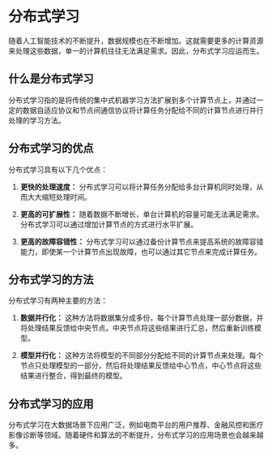 # 分布式学习
随着人工智能技术的不断提升，数据规模也在不断增加。这就需要更多的计算资源来处理这些数据，单一的计算机往往无法满足需求。因此，分布式学习应运而生。

## 什么是分布式学习
分布式学习指的是将传统的集中式机器学习方法扩展到多个计算节点上，并通过一定的数据自适应协议和节点间通信协议将计算任务分配给不同的计算节点进行并行处理的学习方法。

## 分布式学习的优点
分布式学习具有以下几个优点：

1. **更快的处理速度：** 分布式学习可以将计算任务分配给多台计算机同时处理，从而大大缩短处理时间。

2. **更高的可扩展性：** 随着数据不断增长，单台计算机的容量可能无法满足需求。分布式学习可以通过增加计算节点的方式进行水平扩展。

3. **更高的故障容错性：** 分布式学习可以通过备份计算节点来提高系统的故障容错能力，即使某一个计算节点出现故障，也可以通过其它节点来完成计算任务。

## 分布式学习的方法
分布式学习有两种主要的方法：

1. **数据并行化：** 这种方法将数据集分成多份，每个计算节点处理一部分数据，并将处理结果反馈给中央节点。中央节点将这些结果进行汇总，然后重新训练模型。

2. **模型并行化：** 这种方法将模型的不同部分分配给不同的计算节点来处理。每个节点只处理模型的一部分，然后将处理结果反馈给中心节点，中心节点将这些结果进行整合，得到最终的模型。

## 分布式学习的应用
分布式学习在大数据场景下应用广泛，例如电商平台的用户推荐、金融风控和医疗影像诊断等领域。随着硬件和算法的不断提升，分布式学习的应用场景也会越来越多。